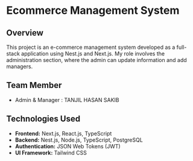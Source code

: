 # Ecommerce Management System

## Overview
This project is an e-commerce management system developed as a full-stack application using Nest.js and Next.js. My role involves the administration section, where the admin can update information and add managers.

## Team Member
- Admin & Manager : TANJIL HASAN SAKIB
 

## Technologies Used
- **Frontend:** Next.js, React.js, TypeScript
- **Backend:** Nest.js, Node.js, TypeScript, PostgreSQL
- **Authentication:** JSON Web Tokens (JWT)
- **UI Framework:** Tailwind CSS
